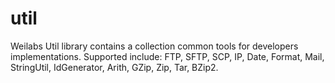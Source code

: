 # util
Weilabs Util library contains a collection common tools for developers implementations. Supported include: FTP, SFTP, SCP, IP, Date, Format, Mail, StringUtil, IdGenerator, Arith, GZip, Zip, Tar, BZip2.
